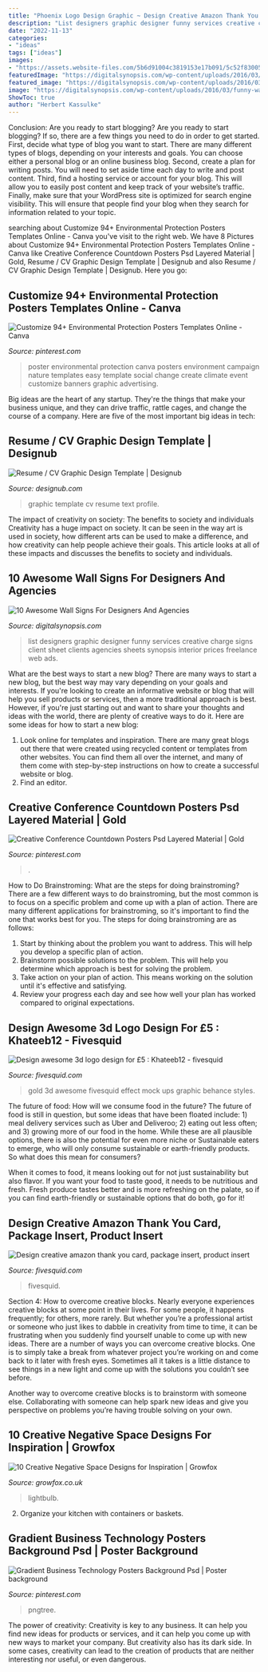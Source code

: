 ```yaml
---
title: "Phoenix Logo Design Graphic ~ Design Creative Amazon Thank You Card, Package Insert, Product Insert"
description: "List designers graphic designer funny services creative charge signs client sheet clients agencies sheets synopsis interior prices freelance web ads"
date: "2022-11-13"
categories:
- "ideas"
tags: ["ideas"]
images:
- "https://assets.website-files.com/5b6d91004c3819153e17b091/5c52f83005c2d65be106fa49_918kL35thhL._SL1425_.jpg"
featuredImage: "https://digitalsynopsis.com/wp-content/uploads/2016/03/funny-wall-signs-designers-creative-agencies-2.png"
featured_image: "https://digitalsynopsis.com/wp-content/uploads/2016/03/funny-wall-signs-designers-creative-agencies-2.png"
image: "https://digitalsynopsis.com/wp-content/uploads/2016/03/funny-wall-signs-designers-creative-agencies-2.png"
ShowToc: true
author: "Herbert Kassulke"
---
```



Conclusion: Are you ready to start blogging?
Are you ready to start blogging? If so, there are a few things you need to do in order to get started. First, decide what type of blog you want to start. There are many different types of blogs, depending on your interests and goals. You can choose either a personal blog or an online business blog. Second, create a plan for writing posts. You will need to set aside time each day to write and post content. Third, find a hosting service or account for your blog. This will allow you to easily post content and keep track of your website’s traffic. Finally, make sure that your WordPress site is optimized for search engine visibility. This will ensure that people find your blog when they search for information related to your topic.

	

		
searching about Customize 94+ Environmental Protection Posters Templates Online - Canva you've visit to the right web. We have 8 Pictures about Customize 94+ Environmental Protection Posters Templates Online - Canva like Creative Conference Countdown Posters Psd Layered Material | Gold, Resume / CV Graphic Design Template | Designub and also Resume / CV Graphic Design Template | Designub. Here you go:
		
    
## Customize 94+ Environmental Protection Posters Templates Online - Canva

<img loading=lazy src="https://i.pinimg.com/736x/88/b1/33/88b1330735a30c9be6c5137a5f15eeca.jpg" onerror="this.onerror=null;this.src='https://tse3.mm.bing.net/th?id=OIP.1ltShNQd2QF0Rw3xBYM8ZAAAAA&amp;pid=15.1';" alt="Customize 94+ Environmental Protection Posters Templates Online - Canva">

_Source: pinterest.com_

>poster environmental protection canva posters environment campaign nature templates easy template social change create climate event customize banners graphic advertising. 

	

Big ideas are the heart of any startup. They're the things that make your business unique, and they can drive traffic, rattle cages, and change the course of a company. Here are five of the most important big ideas in tech: 

    
## Resume / CV Graphic Design Template | Designub

<img loading=lazy src="https://designub.com/wp-content/uploads/2017/08/1-01.png" onerror="this.onerror=null;this.src='https://tse4.mm.bing.net/th?id=OIP.06FRRORtCYr91ksZDMHe0wHaKe&amp;pid=15.1';" alt="Resume / CV Graphic Design Template | Designub">

_Source: designub.com_

>graphic template cv resume text profile. 

	

The impact of creativity on society: The benefits to society and individuals
Creativity has a huge impact on society. It can be seen in the way art is used in society, how different arts can be used to make a difference, and how creativity can help people achieve their goals. This article looks at all of these impacts and discusses the benefits to society and individuals.

    
## 10 Awesome Wall Signs For Designers And Agencies

<img loading=lazy src="https://digitalsynopsis.com/wp-content/uploads/2016/03/funny-wall-signs-designers-creative-agencies-2.png" onerror="this.onerror=null;this.src='https://tse1.mm.bing.net/th?id=OIP.80RWKPxN_pMJF8xO7OVHKwHaKZ&amp;pid=15.1';" alt="10 Awesome Wall Signs For Designers And Agencies">

_Source: digitalsynopsis.com_

>list designers graphic designer funny services creative charge signs client sheet clients agencies sheets synopsis interior prices freelance web ads. 

	

What are the best ways to start a new blog?
There are many ways to start a new blog, but the best way may vary depending on your goals and interests. If you're looking to create an informative website or blog that will help you sell products or services, then a more traditional approach is best. However, if you're just starting out and want to share your thoughts and ideas with the world, there are plenty of creative ways to do it. Here are some ideas for how to start a new blog: 
1. Look online for templates and inspiration. There are many great blogs out there that were created using recycled content or templates from other websites. You can find them all over the internet, and many of them come with step-by-step instructions on how to create a successful website or blog. 
2. Find an editor.

    
## Creative Conference Countdown Posters Psd Layered Material | Gold

<img loading=lazy src="https://i.pinimg.com/736x/16/f2/5a/16f25a09c10d31394e5ce14780150011.jpg" onerror="this.onerror=null;this.src='https://tse1.mm.bing.net/th?id=OIP.nT76fd_ZhIfZe0FP6Ia1qwHaNK&amp;pid=15.1';" alt="Creative Conference Countdown Posters Psd Layered Material | Gold">

_Source: pinterest.com_

>. 

	

How to Do Brainstroming: What are the steps for doing brainstroming?
There are a few different ways to do brainstroming, but the most common is to focus on a specific problem and come up with a plan of action. There are many different applications for brainstroming, so it's important to find the one that works best for you. The steps for doing brainstroming are as follows: 
1. Start by thinking about the problem you want to address. This will help you develop a specific plan of action.
2. Brainstorm possible solutions to the problem. This will help you determine which approach is best for solving the problem.
3. Take action on your plan of action. This means working on the solution until it's effective and satisfying. 
4. Review your progress each day and see how well your plan has worked compared to original expectations.

    
## Design Awesome 3d Logo Design For £5 : Khateeb12 - Fivesquid

<img loading=lazy src="https://www.fivesquid.com/pics/t2/1513574812-79870-2-1.jpg" onerror="this.onerror=null;this.src='https://tse1.mm.bing.net/th?id=OIP.ikBg03_SFuaALdJ84w6O5wAAAA&amp;pid=15.1';" alt="Design awesome 3d logo design for £5 : Khateeb12 - fivesquid">

_Source: fivesquid.com_

>gold 3d awesome fivesquid effect mock ups graphic behance styles. 

	

The future of food: How will we consume food in the future?
The future of food is still in question, but some ideas that have been floated include: 1) meal delivery services such as Uber and Deliveroo; 2) eating out less often; and 3) growing more of our food in the home. 
While these are all plausible options, there is also the potential for even more niche or Sustainable eaters to emerge, who will only consume sustainable or earth-friendly products. So what does this mean for consumers? 

When it comes to food, it means looking out for not just sustainability but also flavor. If you want your food to taste good, it needs to be nutritious and fresh. Fresh produce tastes better and is more refreshing on the palate, so if you can find earth-friendly or sustainable options that do both, go for it!

    
## Design Creative Amazon Thank You Card, Package Insert, Product Insert

<img loading=lazy src="https://www.fivesquid.com/pics/t2/1604090012-154078-1-1.jpg" onerror="this.onerror=null;this.src='https://tse2.mm.bing.net/th?id=OIP.RjaX9YYOccejpHMSn0cHbgHaFK&amp;pid=15.1';" alt="Design creative amazon thank you card, package insert, product insert">

_Source: fivesquid.com_

>fivesquid. 

	

Section 4: How to overcome creative blocks.
Nearly everyone experiences creative blocks at some point in their lives. For some people, it happens frequently; for others, more rarely. But whether you’re a professional artist or someone who just likes to dabble in creativity from time to time, it can be frustrating when you suddenly find yourself unable to come up with new ideas.
There are a number of ways you can overcome creative blocks. One is to simply take a break from whatever project you’re working on and come back to it later with fresh eyes. Sometimes all it takes is a little distance to see things in a new light and come up with the solutions you couldn’t see before.

Another way to overcome creative blocks is to brainstorm with someone else. Collaborating with someone can help spark new ideas and give you perspective on problems you’re having trouble solving on your own.

    
## 10 Creative Negative Space Designs For Inspiration | Growfox

<img loading=lazy src="https://assets.website-files.com/5b6d91004c3819153e17b091/5c52f83005c2d65be106fa49_918kL35thhL._SL1425_.jpg" onerror="this.onerror=null;this.src='https://tse1.mm.bing.net/th?id=OIP._PXlRAwizn9Ag2t6tpPtXQHaHa&amp;pid=15.1';" alt="10 Creative Negative Space Designs for Inspiration | Growfox">

_Source: growfox.co.uk_

>lightbulb. 

	

2. Organize your kitchen with containers or baskets.

    
## Gradient Business Technology Posters Background Psd | Poster Background

<img loading=lazy src="https://i.pinimg.com/736x/25/d5/d9/25d5d9857a602308c391ef9dfaa2a76f.jpg" onerror="this.onerror=null;this.src='https://tse3.mm.bing.net/th?id=OIP.KrKIKfc6ID8LGm9adg7YUgHaKY&amp;pid=15.1';" alt="Gradient Business Technology Posters Background Psd | Poster background">

_Source: pinterest.com_

>pngtree. 

	

The power of creativity:
Creativity is key to any business. It can help you find new ideas for products or services, and it can help you come up with new ways to market your company. But creativity also has its dark side. In some cases, creativity can lead to the creation of products that are neither interesting nor useful, or even dangerous.


